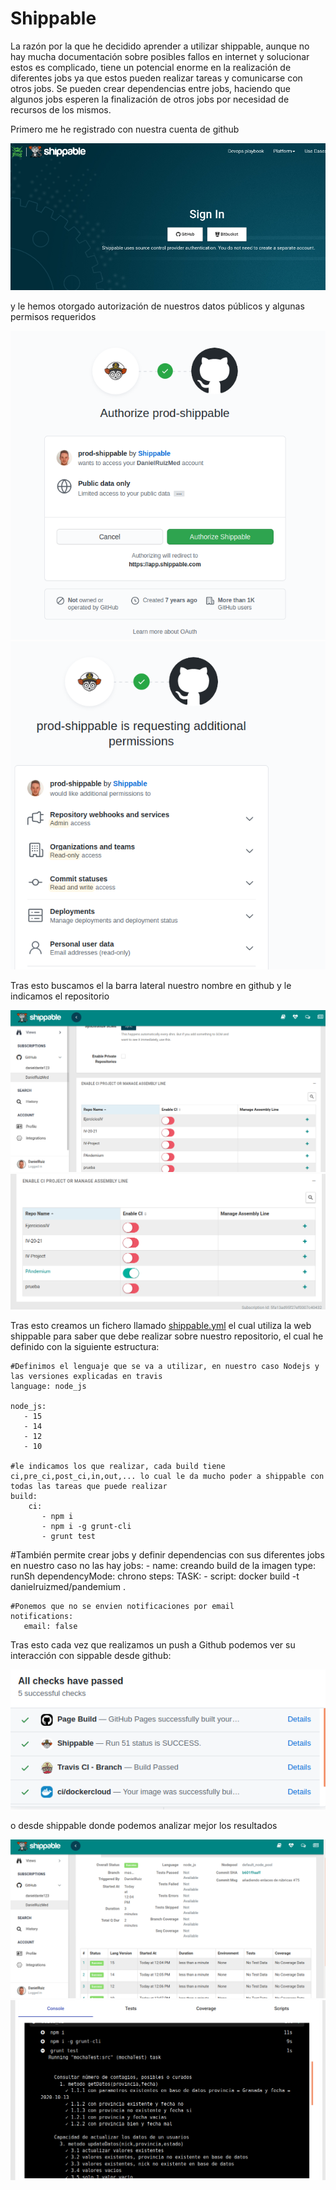 # Shippable
 
La razón por la que he decidido aprender a utilizar shippable, aunque no hay mucha documentación sobre posibles fallos en internet y solucionar estos es complicado, tiene un potencial enorme en la realización de diferentes jobs ya que estos pueden realizar tareas y comunicarse con otros jobs. Se pueden crear dependencias entre jobs, haciendo que algunos jobs esperen la finalización de otros jobs por necesidad de recursos de los mismos.
 
Primero me he registrado con nuestra cuenta de github
 
![vincular](img/hito4/2_2.png)
 
y le hemos otorgado autorización de nuestros datos públicos y algunas permisos requeridos
 
![autorización](img/hito4/2_3.png)
![permisos](img/hito4/2_4.png)
 
Tras esto buscamos el la barra lateral nuestro nombre en github y le indicamos el repositorio
 
![listado](img/hito4/2_7.png)
![indicado](img/hito4/2_8.png)
 
Tras esto creamos un fichero llamado [shippable.yml](../shippable.yml) el cual utiliza la web shippable para saber que debe realizar sobre nuestro repositorio, el cual he definido con la siguiente estructura:
 
    #Definimos el lenguaje que se va a utilizar, en nuestro caso Nodejs y las versiones explicadas en travis
    language: node_js
 
    node_js:
       - 15
       - 14
       - 12
       - 10
 
    #le indicamos los que realizar, cada build tiene ci,pre_ci,post_ci,in,out,... lo cual le da mucho poder a shippable con todas las tareas que puede realizar
    build:
        ci:
           - npm i
           - npm i -g grunt-cli
           - grunt test
 
   #También permite crear jobs y definir dependencias con sus diferentes jobs en nuestro caso no las hay
    jobs:
       - name: creando build de la imagen
       type: runSh
       dependencyMode: chrono
       steps:
       TASK:
           - script: docker build -t danielruizmed/pandemium .
 
    #Ponemos que no se envien notificaciones por email
    notifications:
       email: false
 
Tras esto cada vez que realizamos un push a Github podemos ver su interacción con sippable desde
github:
 
![acciones](img/hito4/n2.png)
 
o desde shippable donde podemos analizar mejor los resultados
 
![listado](img/hito4/n4.png)
![consola](img/hito4/n5.png)